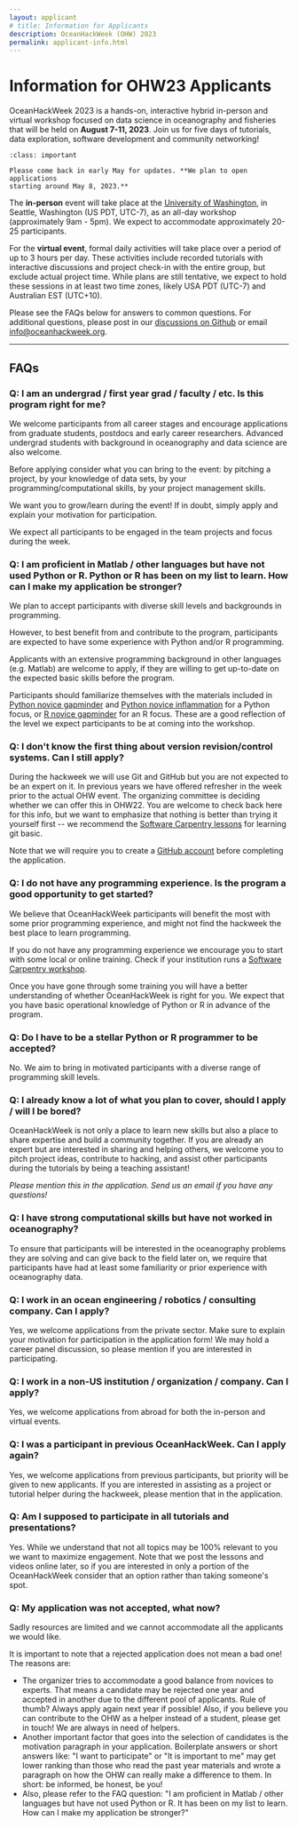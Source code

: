 ```yaml
---
layout: applicant
# title: Information for Applicants
description: OceanHackWeek (OHW) 2023
permalink: applicant-info.html
---
```


# Information for OHW23 Applicants

OceanHackWeek 2023 is a hands-on, interactive hybrid in-person and virtual workshop focused on data science in oceanography and fisheries that will be held on **August 7-11, 2023**. Join us for five days of tutorials, data exploration, software development and community networking!

```{admonition} Applications will open around May 8, 2023
:class: important

Please come back in early May for updates. **We plan to open applications
starting around May 8, 2023.**
```

The **in-person** event will take place at the [University of Washington](http://www.washington.edu), in Seattle, Washington (US PDT, UTC-7), as an all-day workshop (approximately 9am - 5pm). We expect to accommodate approximately 20-25 participants.

For the **virtual event**, formal daily activities will take place over a period of up to 3 hours per day. These activities include recorded tutorials with interactive discussions and project check-in with the entire group, but exclude actual project time. While plans are still tentative, we expect to hold these sessions in at least two time zones, likely USA PDT (UTC-7) and Australian EST (UTC+10).

Please see the FAQs below for answers to common questions.
For additional questions, please post in our [discussions on Github](https://github.com/orgs/oceanhackweek/discussions/categories/q-a) or email 
<a href="mailto:info@oceanhackweek.org" target="_blank">info@oceanhackweek.org</a>.

---

## FAQs

### Q: I am an undergrad / first year grad / faculty / etc. Is this program right for me?

We welcome participants from all career stages and encourage applications from graduate students,
postdocs and early career researchers. Advanced undergrad students with background in oceanography
and data science are also welcome.

Before applying consider what you can bring to the event:
by pitching a project,
by your knowledge of data sets,
by your programming/computational skills,
by your project management skills.

We want you to grow/learn during the event!
If in doubt,
simply apply and explain your motivation for participation.

We expect all participants to be engaged in the team projects and focus during the week.

### Q: I am proficient in Matlab / other languages but have not used Python or R. Python or R has been on my list to learn. How can I make my application be stronger?

We plan to accept participants with diverse skill levels and backgrounds in programming.

However, to best benefit from and contribute to the program, participants are expected to have some experience with Python and/or R programming.

Applicants with an extensive programming background in other languages (e.g. Matlab) are welcome to apply,
if they are willing to get up-to-date on the expected basic skills before the program.

Participants should familiarize themselves with the materials included in [Python novice gapminder](https://swcarpentry.github.io/python-novice-gapminder/) and [Python novice inflammation](https://swcarpentry.github.io/python-novice-inflammation/) for a Python focus, or [R novice gapminder](http://swcarpentry.github.io/r-novice-gapminder/) for an R focus. These are a good reflection of the level we expect participants to be at coming into the workshop.

### Q: I don't know the first thing about version revision/control systems. Can I still apply?

During the hackweek we will use Git and GitHub but you are not expected to be an expert on it. In previous years we have offered refresher in the week prior to the actual OHW event. The organizing committee is deciding whether we can offer this in OHW22. You are welcome to check back here for this info, but we want to emphasize that nothing is better than trying it yourself first -- we recommend the [Software Carpentry lessons](https://swcarpentry.github.io/git-novice/) for learning git basic. 

Note that we will require you to create a [GitHub account](https://github.com/) before completing the application.

### Q: I do not have any programming experience. Is the program a good opportunity to get started?

We believe that OceanHackWeek participants will benefit the most with some prior programming experience,
and might not find the hackweek the best place to learn programming.

If you do not have any programming experience we encourage you to start with some local or online training.
Check if your institution runs a [Software Carpentry workshop](https://software-carpentry.org/workshops/).

Once you have gone through some training you will have a better understanding of whether OceanHackWeek is right for you.
We expect that you have basic operational knowledge of Python or R in advance of the program.

### Q: Do I have to be a stellar Python or R programmer to be accepted?

No. We aim to bring in motivated participants with a diverse range of programming skill levels.

### Q: I already know a lot of what you plan to cover, should I apply / will I be bored?

OceanHackWeek is not only a place to learn new skills but also a place to share expertise and build a community together.
If you are already an expert but are interested in sharing and helping others,
we welcome you to pitch project ideas,
contribute to hacking,
and assist other participants during the tutorials by being a teaching assistant!

*Please mention this in the application. Send us an email if you have any questions!*

### Q: I have strong computational skills but have not worked in oceanography?

To ensure that participants will be interested in the oceanography problems they are solving and can give back to the field later on,
we require that participants have had at least some familiarity or prior experience with oceanography data.

### Q: I work in an ocean engineering / robotics / consulting company. Can I apply?

<!-- We expect participants from the private sector to pay for their own expenses. -->
Yes, we welcome applications from the private sector. 
Make sure to explain your motivation for participation in the application form!
We may hold a career panel discussion,
so please mention if you are interested in participating.

### Q: I work in a non-US institution / organization / company. Can I apply?

Yes, we welcome applications from abroad for both the in-person and virtual events.

### Q: I was a participant in previous OceanHackWeek. Can I apply again?

Yes, we welcome applications from previous participants,
but priority will be given to new applicants.
If you are interested in assisting as a project or tutorial helper during the hackweek,
please mention that in the application.

### Q: Am I supposed to participate in all tutorials and presentations?

Yes. While we understand that not all topics may be 100% relevant to you we want to maximize engagement. Note that we post the lessons and videos online later, so if you are interested in only a portion of the OceanHackWeek consider that an option rather than taking someone's spot.

### Q: My application was not accepted, what now?

Sadly resources are limited and we cannot accommodate all the applicants we would like.

It is important to note that a rejected application does not mean a bad one! The reasons are:

- The organizer tries to accommodate a good balance from novices to experts. That means a candidate may be rejected one year and accepted in another due to the different pool of applicants. Rule of thumb? Always apply again next year if possible! Also, if you believe you can contribute to the OHW as a helper instead of a student, please get in touch! We are always in need of helpers.
- Another important factor that goes into the selection of candidates is the motivation paragraph in your application. Boilerplate answers or short answers like: "I want to participate" or "It is important to me" may get lower ranking than those who read the past year materials and wrote a paragraph on how the OHW can really make a difference to them. In short: be informed, be honest, be you!
- Also, please refer to the FAQ question: "I am proficient in Matlab / other languages but have not used Python or R. It has been on my list to learn. How can I make my application be stronger?"
